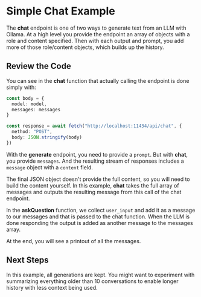 # Simple Chat Example

The **chat** endpoint is one of two ways to generate text from an LLM with Ollama. At a high level you provide the endpoint an array of objects with a role and content specified. Then with each output and prompt, you add more of those role/content objects, which builds up the history.

## Review the Code

You can see in the **chat** function that actually calling the endpoint is done simply with:

```typescript
const body = {
  model: model,
  messages: messages
}

const response = await fetch("http://localhost:11434/api/chat", {
  method: "POST",
  body: JSON.stringify(body)
})
```

With the **generate** endpoint, you need to provide a `prompt`. But with **chat**, you provide `messages`. And the resulting stream of responses includes a `message` object with a `content` field.

The final JSON object doesn't provide the full content, so you will need to build the content yourself. In this example, **chat** takes the full array of messages and outputs the resulting message from this call of the chat endpoint.

In the **askQuestion** function, we collect `user_input` and add it as a message to our messages and that is passed to the chat function. When the LLM is done responding the output is added as another message to the messages array.

At the end, you will see a printout of all the messages.

## Next Steps

In this example, all generations are kept. You might want to experiment with summarizing everything older than 10 conversations to enable longer history with less context being used.
